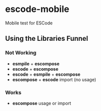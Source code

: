 # escode-mobile
 Mobile test for ESCode


## Using the Libraries Funnel
### Not Working
- **esmpile** + **escompose**
- **escode** + **escompose**
- **escode** + **esmpile** + **escompose**
- **escompose** + **escode** import (no usage)

### Works
- **escompose** usage or import
